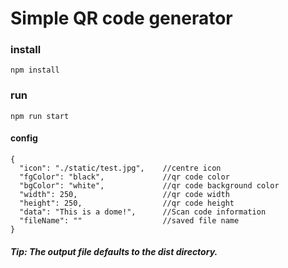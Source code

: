 # Simple QR code generator

### install
```shell
npm install
```

### run 
```shell
npm run start
```

#### config
```
{
  "icon": "./static/test.jpg",    //centre icon
  "fgColor": "black",             //qr code color
  "bgColor": "white",             //qr code background color
  "width": 250,                   //qr code width
  "height": 250,                  //qr code height
  "data": "This is a dome!",      //Scan code information
  "fileName": ""                  //saved file name
}
```

##### Tip: The output file defaults to the dist directory.

